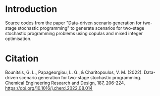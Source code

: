 # Introduction 

Source codes from the paper "Data-driven scenario generation for two-stage stochastic programming" to generate scenarios for two-stage stochastic programming problems using copulas and mixed integer optimisation. 


# Citation
Bounitsis, G. L., Papageorgiou, L. G., & Charitopoulos, V. M. (2022). Data-driven scenario generation for two-stage stochastic programming. Chemical Engineering Research and Design, 187, 206-224, https://doi.org/10.1016/j.cherd.2022.08.014
